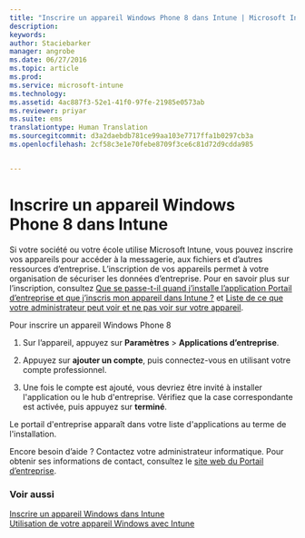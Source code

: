 ```yaml
---
title: "Inscrire un appareil Windows Phone 8 dans Intune | Microsoft Intune"
description: 
keywords: 
author: Staciebarker
manager: angrobe
ms.date: 06/27/2016
ms.topic: article
ms.prod: 
ms.service: microsoft-intune
ms.technology: 
ms.assetid: 4ac887f3-52e1-41f0-97fe-21985e0573ab
ms.reviewer: priyar
ms.suite: ems
translationtype: Human Translation
ms.sourcegitcommit: d3a2daebdb781ce99aa103e7717ffa1b0297cb3a
ms.openlocfilehash: 2cf58c3e1e70febe8709f3ce6c81d72d9cdda985


---
```



# Inscrire un appareil Windows Phone 8 dans Intune

Si votre société ou votre école utilise Microsoft Intune, vous pouvez inscrire vos appareils pour accéder à la messagerie, aux fichiers et d’autres ressources d’entreprise. L’inscription de vos appareils permet à votre organisation de sécuriser les données d’entreprise. Pour en savoir plus sur l’inscription, consultez [Que se passe-t-il quand j’installe l’application Portail d’entreprise et que j’inscris mon appareil dans Intune ?](what-happens-if-you-install-the-company-portal-app-and-enroll-your-device-in-intune-windows.md) et [Liste de ce que votre administrateur peut voir et ne pas voir sur votre appareil](what-can-your-it-administrator-see-when-you-enroll-your-device-in-intune-windows.md).


Pour inscrire un appareil Windows Phone 8

1.  Sur l’appareil, appuyez sur **Paramètres** &gt; **Applications d’entreprise**.

2.  Appuyez sur **ajouter un compte**, puis connectez-vous en utilisant votre compte professionnel.

3.  Une fois le compte est ajouté, vous devriez être invité à installer l'application ou le hub d'entreprise. Vérifiez que la case correspondante est activée, puis appuyez sur **terminé**.

Le portail d'entreprise apparaît dans votre liste d'applications au terme de l'installation.

Encore besoin d’aide ? Contactez votre administrateur informatique. Pour obtenir ses informations de contact, consultez le [site web du Portail d’entreprise](http://portal.manage.microsoft.com).

### Voir aussi
[Inscrire un appareil Windows dans Intune](enroll-your-device-in-intune-windows.md)</br>
[Utilisation de votre appareil Windows avec Intune](using-your-windows-device-with-intune.md)



<!--HONumber=Aug16_HO4-->


